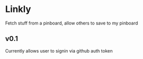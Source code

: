 Linkly
======

Fetch stuff from a pinboard, allow others to save to my pinboard

v0.1
----
Currently allows user to signin via github auth token
